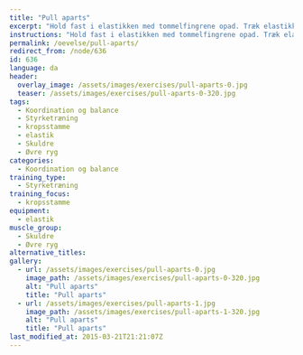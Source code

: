 ```yaml
---
title: "Pull aparts"
excerpt: "Hold fast i elastikken med tommelfingrene opad. Træk elastikket fra hinanden med strakte arme, mens du lader tommelfingrene pege bagud."
instructions: "Hold fast i elastikken med tommelfingrene opad. Træk elastikket fra hinanden med strakte arme, mens du lader tommelfingrene pege bagud."
permalink: /oevelse/pull-aparts/
redirect_from: /node/636
id: 636
language: da
header:
  overlay_image: /assets/images/exercises/pull-aparts-0.jpg
  teaser: /assets/images/exercises/pull-aparts-0-320.jpg
tags:
  - Koordination og balance
  - Styrketræning
  - kropsstamme
  - elastik
  - Skuldre
  - Øvre ryg
categories:
  - Koordination og balance
training_type: 
  - Styrketræning
training_focus: 
  - kropsstamme
equipment:
  - elastik
muscle_group:
  - Skuldre
  - Øvre ryg
alternative_titles:
gallery:
  - url: /assets/images/exercises/pull-aparts-0.jpg
    image_path: /assets/images/exercises/pull-aparts-0-320.jpg
    alt: "Pull aparts"
    title: "Pull aparts"
  - url: /assets/images/exercises/pull-aparts-1.jpg
    image_path: /assets/images/exercises/pull-aparts-1-320.jpg
    alt: "Pull aparts"
    title: "Pull aparts"
last_modified_at: 2015-03-21T21:21:07Z
---
```



